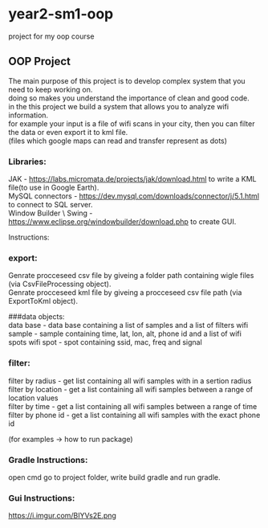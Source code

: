 # year2-sm1-oop
project for my oop course

## OOP Project
The main purpose of this project is to develop complex system that you need to keep working on.<br>
doing so makes you understand the importance of clean and good code.<br>
in the this project we build a system that allows you to analyze wifi information.<br>
for example your input is a file of wifi scans in your city, then you can filter the data or even export it to kml file.<br>
(files which google maps can read and transfer represent as dots)<br>

### Libraries:<br>
JAK - https://labs.micromata.de/projects/jak/download.html to write a KML file(to use in Google Earth).<br>
MySQL connectors - https://dev.mysql.com/downloads/connector/j/5.1.html to connect to SQL server.<br>
Window Builder \ Swing - https://www.eclipse.org/windowbuilder/download.php to create GUI.<br>

Instructions:<br>

### export:<br>

Genrate procceseed csv file by giveing a folder path containing wigle files (via CsvFileProcessing object).<br>
Genrate procceseed kml file by giveing a procceseed csv file path (via ExportToKml object).<br>

###data objects:<br>
data base - data base containing a list of samples and a list of filters wifi sample - sample containing time, lat, lon, alt, phone id and a list of wifi spots wifi spot - spot containing ssid, mac, freq and signal<br>

### filter:<br>
filter by radius - get list containing all wifi samples with in a sertion radius<br>
filter by location - get a list containing all wifi samples between a range of location values<br>
filter by time - get a list containing all wifi samples between a range of time<br>
filter by phone id - get a list containing all wifi samples with the exact phone id<br>

(for examples -> how to run package)

### Gradle Instructions:<br>
open cmd go to project folder, write build gradle and run gradle.<br>

### Gui Instructions:<br>

https://i.imgur.com/BIYVs2E.png